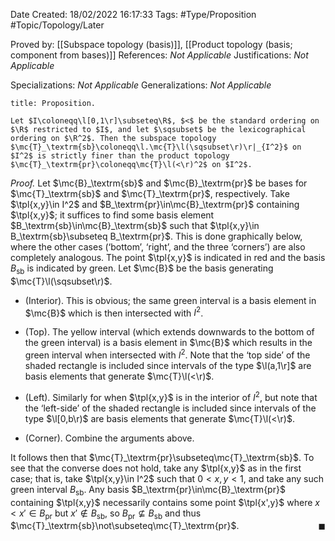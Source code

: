 <div class="topSpace"></div>

Date Created: 18/02/2022 16:17:33
Tags: #Type/Proposition #Topic/Topology/Later

Proved by: [[Subspace topology (basis)]], [[Product topology (basis; component from bases)]]
References: <i>Not Applicable</i>
Justifications: <i>Not Applicable</i>

Specializations: <i>Not Applicable</i>
Generalizations: <i>Not Applicable</i>

``` ad-Proposition
title: Proposition.

Let $I\coloneqq\l[0,1\r]\subseteq\R$, $<$ be the standard ordering on $\R$ restricted to $I$, and let $\sqsubset$ be the lexicographical ordering on $\R^2$. Then the subspace topology $\mc{T}_\textrm{sb}\coloneqq\l.\mc{T}\l(\sqsubset\r)\r|_{I^2}$ on $I^2$ is strictly finer than the product topology $\mc{T}_\textrm{pr}\coloneqq\mc{T}\l(<\r)^2$ on $I^2$.

```

<i>Proof.</i> Let $\mc{B}_\textrm{sb}$ and $\mc{B}_\textrm{pr}$ be bases for $\mc{T}_\textrm{sb}$ and $\mc{T}_\textrm{pr}$, respectively. Take $\tpl{x,y}\in I^2$ and $B_\textrm{pr}\in\mc{B}_\textrm{pr}$ containing $\tpl{x,y}$; it suffices to find some basis element $B_\textrm{sb}\in\mc{B}_\textrm{sb}$ such that $\tpl{x,y}\in B_\textrm{sb}\subseteq B_\textrm{pr}$. This is done graphically below, where the other cases (‘bottom’, ‘right’, and the three ‘corners’) are also completely analogous.
The point $\tpl{x,y}$ is indicated in red and the basis $B_\textrm{sb}$ is indicated by green. Let $\mc{B}$ be the basis generating $\mc{T}\l(\sqsubset\r)$.

* (Interior). This is obvious; the same green interval is a basis element in $\mc{B}$ which is then intersected with $I^2$.

* (Top). The yellow interval (which extends downwards to the bottom of the green interval) is a basis element in $\mc{B}$ which results in the green interval when intersected with $I^2$. Note that the ‘top side’ of the shaded rectangle is included since intervals of the type $\l(a,1\r]$ are basis elements that generate $\mc{T}\l(<\r)$.
* (Left). Similarly for when $\tpl{x,y}$ is in the interior of $I^2$, but note that the ‘left-side’ of the shaded rectangle is included since intervals of the type $\l[0,b\r)$ are basis elements that generate $\mc{T}\l(<\r)$.
* (Corner). Combine the arguments above.

It follows then that $\mc{T}_\textrm{pr}\subseteq\mc{T}_\textrm{sb}$. To see that the converse does not hold, take any $\tpl{x,y}$ as in the first case; that is, take $\tpl{x,y}\in I^2$ such that $0<x,y<1$, and take any such green interval $B_\textrm{sb}$. Any basis $B_\textrm{pr}\in\mc{B}_\textrm{pr}$ containing $\tpl{x,y}$ necessarily contains some point $\tpl{x',y}$ where $x<x'\in B_\textrm{pr}$ but $x'\not\in B_\textrm{sb}$, so $B_\textrm{pr}\not\subseteq B_\textrm{sb}$ and thus $\mc{T}_\textrm{sb}\not\subseteq\mc{T}_\textrm{pr}$.<span style="float:right;">$\blacksquare$</span>
